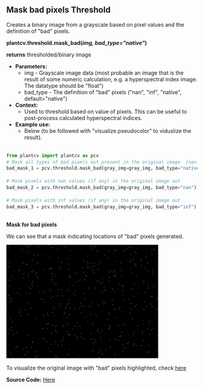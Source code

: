 ## Mask bad pixels Threshold

Creates a binary image from a grayscale based on pixel values and the definition of "bad" pixels.

**plantcv.threshold.mask_bad(*img, bad_type="native"*)**

**returns** thresholded/binary image

- **Parameters:**
    - img - Grayscale image data (most probable an image that is the result of some numeric calculation, e.g. a hyperspectral index image. The datatype should be "float")
    - bad_type - The definition of "bad" pixels ("nan", "inf", "native", default="native")
- **Context:**
    - Used to threshold based on value of pixels. This can be useful to post-process calculated hyperspectral indices.  
- **Example use:**
    - Below (to be followed with "visualize.pseudocolor" to viduslize the result). 

```python

from plantcv import plantcv as pcv
# Mask all types of bad pixels out present in the original image  (nan and inf)
bad_mask_1 = pcv.threshold.mask_bad(gray_img=gray_img, bad_type="native")

# Mask pixels with nan values (if any) in the original image out
bad_mask_2 = pcv.threshold.mask_bad(gray_img=gray_img, bad_type="nan")

# Mask pixels with inf values (if any) in the original image out
bad_mask_3 = pcv.threshold.mask_bad(gray_img=gray_img, bad_type="inf")
                                    
```

**Mask for bad pixels**

We can see that a mask indicating locations of "bad" pixels generated. 

![Screenshot](img/documentation_images/mask_bad_threshold/bad_mask_both.png)

To visualize the original image with "bad" pixels highlighted, check [here](https://github.com/danforthcenter/plantcv/blob/master/docs/visualize_pseudocolor.md)

**Source Code:** [Here](https://github.com/danforthcenter/plantcv/blob/master/plantcv/plantcv/threshold/threshold_methods.py)
